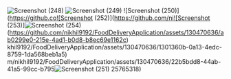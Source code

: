 
![Screenshot (248)](https://github.com/nikhil9192/FoodDeliveryApplication/assets/130470636/9060c837-7ebc-44b8-94f6-a46a1b05de39)
![Screenshot (249)](https://github.com/nikhil9192/FoodDeliveryApplication/assets/130470636/77b057bd-09ef-4e3a-8585-d3b0bdf825aa)
![Screenshot (250)](https://github.co![Screenshot (252)](https://github.com/ni![Screenshot (253)]![Screenshot (254)](https://github.com/nikhil9192/FoodDeliveryApplication/assets/130470636/c9d14e23-d9b5-44b6-a408-cd93c3d05259)
(https://github.com/nikhil9192/FoodDeliveryApplication/assets/130470636/ab0299e0-215e-4ad1-b0d8-b8ec69e1162c)
khil9192/FoodDeliveryApplication/assets/130470636/1301360b-0a13-4edc-8759-1da568beb1a5)
m/nikhil9192/FoodDeliveryApplication/assets/130470636/22b5bdd8-44ab-41a5-99cc-b795![Screenshot (251)](https://github.com/nikhil9192/FoodDeliveryApplication/assets/130470636/75a68dcc-d7a4-448b-a0a0-3c8b1988c7fc)
25765318)
